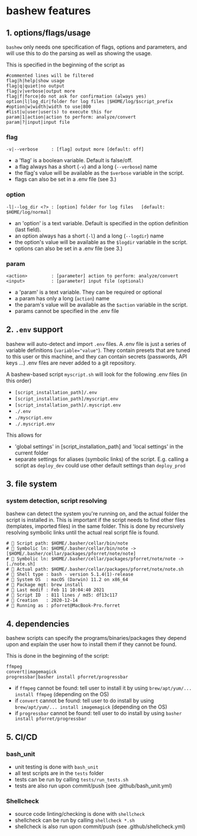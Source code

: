 # bashew features

## 1. options/flags/usage

`bashew` only needs one specification of flags, options and parameters, and will use this to do the parsing as well as showing the usage.

This is specified in the beginning of the script as
```
#commented lines will be filtered
flag|h|help|show usage
flag|q|quiet|no output
flag|v|verbose|output more
flag|f|force|do not ask for confirmation (always yes)
option|l|log_dir|folder for log files |$HOME/log/$script_prefix
#option|w|width|width to use|800
#list|u|user|user(s) to execute this for
param|1|action|action to perform: analyze/convert
param|?|input|input file
```

### flag
`-v|--verbose     : [flag] output more [default: off]`

* a 'flag' is a boolean variable. Default is false/off.
* a flag always has a short (`-v`) and a long (`--verbose`) name
* the flag's value will be available as the `$verbose` variable in the script.
* flags can also be set in a .env file (see 3.)

### option
`-l|--log_dir <?> : [option] folder for log files   [default: $HOME/log/normal]`

* an 'option' is a text variable. Default is specified in the option definition (last field).
* an option always has a short (`-l`) and a long (`--logdir`) name
* the option's value will be available as the `$logdir` variable in the script.
* options can also be set in a .env file (see 3.)

### param
```   
<action>         : [parameter] action to perform: analyze/convert
<input>          : [parameter] input file (optional)
```
* a 'param' is a text variable. They can be required or optional
* a param has only a long (`action`) name
* the param's value will be available as the `$action` variable in the script.
* params cannot be specified in the .env file

## 2. `.env` support

bashew will auto-detect and import `.env` files. A .env file is just a series of variable definitions (`variable="value"`). They contain presets that are tuned to this user or this machine, and they can contain secrets (passwords, API keys ...) .env files are never added to a git repository.

A bashew-based script `myscript.sh` will look for the following .env files (in this order)
* `[script_installation_path]/.env`
* `[script_installation_path]/myscript.env`
* `[script_installation_path]/.myscript.env`
* `./.env`
* `./myscript.env`
* `./.myscript.env`

This allows for 
* 'global settings' in [script_installation_path] and 'local settings' in the current folder
* separate settings for aliases (symbolic links) of the script. E.g. calling a script as `deploy_dev` could use other default settings than `deploy_prod`

## 3. file system

### system detection, script resolving

bashew can detect the system you're running on, and the actual folder the script is installed in. This is important if the script needs to find other files (templates, imported files) in the same folder. This is done by recursively resolving symbolic links until the actual real script file is found.

```
# 🔎 Script path: $HOME/.basher/cellar/bin/note 
# 🔎 Symbolic ln: $HOME/.basher/cellar/bin/note -> [$HOME/.basher/cellar/packages/pforret/note/note] 
# 🔎 Symbolic ln: $HOME/.basher/cellar/packages/pforret/note/note -> [./note.sh] 
# 🔎 Actual path: $HOME/.basher/cellar/packages/pforret/note/note.sh 
# 🔎 Shell type : bash - version 5.1.4(1)-release 
# 🔎 System OS  : macOS (Darwin) 11.2 on x86_64 
# 🔎 Package mgt: brew install 
# 🔎 Last modif : Feb 11 10:04:40 2021 
# 🔎 Script ID  : 811 lines / md5: df13c117 
# 🔎 Creation   : 2020-12-14 
# 🔎 Running as : pforret@MacBook-Pro.forret
```

## 4. dependencies
bashew scripts can specify the programs/binaries/packages they depend upon and explain the user how to install them if they cannot be found.

This is done in the beginning of the script:
```
ffmpeg
convert|imagemagick
progressbar|basher install pforret/progressbar
```
* if `ffmpeg` cannot be found: tell user to install it by using `brew/apt/yum/... install ffmpeg` (depending on the OS)
* if `convert` cannot be found: tell user to do install by using `brew/apt/yum/... install imagemagick` (depending on the OS)
* if `progressbar` cannot be found: tell user to do install by using `basher install pforret/progressbar` 

## 5. CI/CD

### bash_unit
* unit testing is done with `bash_unit`
* all test scripts are in the `tests` folder
* tests can be run by calling `tests/run_tests.sh`
* tests are also run upon commit/push (see .github/bash_unit.yml)


### Shellcheck
* source code linting/checking is done with `shellcheck`
* shellcheck can be run by calling `shellcheck *.sh`
* shellcheck is also run upon commit/push (see .github/shellcheck.yml)
